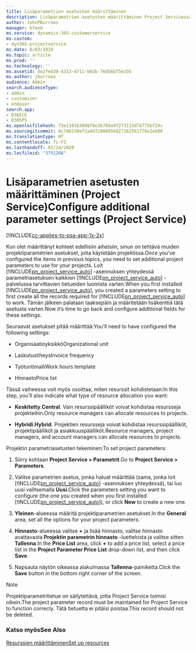 ```yaml
---
title: Lisäparametrien asetusten määrittäminen
description: Lisäparametrien asetusten määrittäminen Project Servicessä
author: JohnPBurrows
manager: kfend
ms.service: dynamics-365-customerservice
ms.custom:
- dyn365-projectservice
ms.date: 8/03/2018
ms.topic: article
ms.prod: ''
ms.technology: ''
ms.assetid: de2fe830-4313-4711-b03b-76d56bf56cb6
ms.author: jburrows
audience: Admin
search.audienceType:
- admin
- customizer
- enduser
search.app:
- D365CE
- D365PS
ms.openlocfilehash: f3e110163088f8e3b78da9f273113d74775bf24c
ms.sourcegitcommit: 8c786230ef2a497280885b827162561776e2eb00
ms.translationtype: HT
ms.contentlocale: fi-FI
ms.lasthandoff: 03/24/2020
ms.locfileid: "3751268"
---
```

# <a name="configure-additional-parameter-settings-project-service"></a><span data-ttu-id="38daf-103">Lisäparametrien asetusten määrittäminen (Project Service)</span><span class="sxs-lookup"><span data-stu-id="38daf-103">Configure additional parameter settings (Project Service)</span></span>

[!INCLUDE[cc-applies-to-psa-app-1x-2x](../includes/cc-applies-to-psa-app-1x-2x.md)]

<span data-ttu-id="38daf-104">Kun olet määrittänyt kohteet edellisiin aiheisiin, sinun on tehtävä muiden projektiparametrien asetukset, joita käytetään projektissa.</span><span class="sxs-lookup"><span data-stu-id="38daf-104">Once you’ve configured the items in previous topics, you need to set additional project parameters to use for your projects.</span></span> <span data-ttu-id="38daf-105">Loit [!INCLUDE[pn_project_service_auto](../includes/pn-project-service-auto.md)] -asennuksen yhteydessä parametriasetuksen kaikkien [!INCLUDE[pn_project_service_auto](../includes/pn-project-service-auto.md)] -palvelussa tarvittavien tietueiden luomista varten.</span><span class="sxs-lookup"><span data-stu-id="38daf-105">When you first installed [!INCLUDE[pn_project_service_auto](../includes/pn-project-service-auto.md)], you created a parameters setting to first create all the records required for [!INCLUDE[pn_project_service_auto](../includes/pn-project-service-auto.md)] to work.</span></span> <span data-ttu-id="38daf-106">Tämän jälkeen palataan taaksepäin ja määritetään lisäkenttiä tätä asetusta varten.</span><span class="sxs-lookup"><span data-stu-id="38daf-106">Now it’s time to go back and configure additional fields for these settings.</span></span>  
  
 <span data-ttu-id="38daf-107">Seuraavat asetukset pitää määrittää:</span><span class="sxs-lookup"><span data-stu-id="38daf-107">You’ll need to have configured the following settings:</span></span>  
  
-   <span data-ttu-id="38daf-108">Organisaatioyksikkö</span><span class="sxs-lookup"><span data-stu-id="38daf-108">Organizational unit</span></span>  
  
-   <span data-ttu-id="38daf-109">Laskutustiheys</span><span class="sxs-lookup"><span data-stu-id="38daf-109">Invoice frequency</span></span>  
  
-   <span data-ttu-id="38daf-110">Työtuntimalli</span><span class="sxs-lookup"><span data-stu-id="38daf-110">Work hours template</span></span>  
  
-   <span data-ttu-id="38daf-111">Hinnasto</span><span class="sxs-lookup"><span data-stu-id="38daf-111">Price list</span></span>  
 
<span data-ttu-id="38daf-112">Tässä vaiheessa voit myös osoittaa, miten resurssit kohdistetaan:</span><span class="sxs-lookup"><span data-stu-id="38daf-112">In this step, you’ll also indicate what type of resource allocation you want:</span></span>  
  
- <span data-ttu-id="38daf-113">**Keskitetty**.</span><span class="sxs-lookup"><span data-stu-id="38daf-113">**Central**.</span></span> <span data-ttu-id="38daf-114">Vain resurssipäälliköt voivat kohdistaa resursseja projekteihin.</span><span class="sxs-lookup"><span data-stu-id="38daf-114">Only resource managers can allocate resources to projects.</span></span>  
  
- <span data-ttu-id="38daf-115">**Hybridi**.</span><span class="sxs-lookup"><span data-stu-id="38daf-115">**Hybrid**.</span></span> <span data-ttu-id="38daf-116">Projektien resursseja voivat kohdistaa resurssipäälliköt, projektipäälliköt ja asiakkuuspäälliköt.</span><span class="sxs-lookup"><span data-stu-id="38daf-116">Resource managers, project managers, and account managers can allocate resources to projects.</span></span>  
  
 
<span data-ttu-id="38daf-117">Projektin parametriasetusten tekeminen:</span><span class="sxs-lookup"><span data-stu-id="38daf-117">To set project parameters:</span></span>  
  
1. <span data-ttu-id="38daf-118">Siirry kohtaan **Project Service > Parametrit**.</span><span class="sxs-lookup"><span data-stu-id="38daf-118">Go to **Project Service > Parameters**.</span></span>  
  
2. <span data-ttu-id="38daf-119">Valitse parametrien asetus, jonka haluat määrittää (sama, jonka loit [!INCLUDE[pn_project_service_auto](../includes/pn-project-service-auto.md)] -asennuksen yhteydessä), tai luo uusi valitsemalla **Uusi**.</span><span class="sxs-lookup"><span data-stu-id="38daf-119">Click the parameters setting you want to configure (the one you created when you first installed [!INCLUDE[pn_project_service_auto](../includes/pn-project-service-auto.md)]), or click **New** to create a new one.</span></span>  
  
3. <span data-ttu-id="38daf-120">**Yleinen**-alueessa määritä projektiparametrien asetukset.</span><span class="sxs-lookup"><span data-stu-id="38daf-120">In the **General** area, set all the options for your project parameters.</span></span>  
  
4. <span data-ttu-id="38daf-121">**Hinnasto**-alueessa valitse **+** ja lisää hinnasto, valitse hinnasto avattavasta **Projektin parametrin hinnasto** -luettelosta ja valitse sitten **Tallenna**.</span><span class="sxs-lookup"><span data-stu-id="38daf-121">In the **Price List** area, click **+** to add a price list, select a price list in the **Project Parameter Price List** drop-down list, and then click **Save**.</span></span>  
  
5. <span data-ttu-id="38daf-122">Napsauta näytön oikeassa alakulmassa **Tallenna**-painiketta.</span><span class="sxs-lookup"><span data-stu-id="38daf-122">Click the **Save** button in the bottom right corner of the screen.</span></span>  

> [!NOTE]
> <span data-ttu-id="38daf-123">Projektiparametritietue on säilytettävä, jotta Project Service toimisi oikein.</span><span class="sxs-lookup"><span data-stu-id="38daf-123">The project parameter record must be maintained for Project Service to function correcly.</span></span> <span data-ttu-id="38daf-124">Tätä tietuetta ei pitäisi poistaa.</span><span class="sxs-lookup"><span data-stu-id="38daf-124">This record should not be deleted.</span></span>

### <a name="see-also"></a><span data-ttu-id="38daf-125">Katso myös</span><span class="sxs-lookup"><span data-stu-id="38daf-125">See Also</span></span>  
 [<span data-ttu-id="38daf-126">Resurssien määrittäminen</span><span class="sxs-lookup"><span data-stu-id="38daf-126">Set up resources</span></span>](../project-service/set-up-resources.md)
